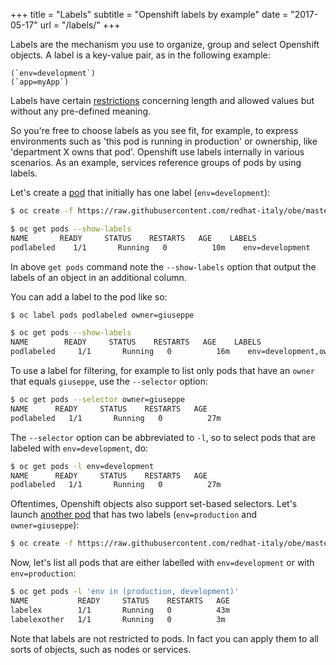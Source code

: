 +++
title = "Labels"
subtitle = "Openshift labels by example"
date = "2017-05-17"
url = "/labels/"
+++

Labels are the mechanism you use to organize, group and select Openshift objects. A label is a key-value
pair, as in the following example:

```
(`env=development`)
(`app=myApp`)
```

Labels have certain [restrictions](https://kubernetes.io/docs/concepts/overview/working-with-objects/labels/#syntax-and-character-set)
concerning length and allowed values but without any pre-defined meaning.


So you're free to choose labels as you see fit, for example, to express
environments such as 'this pod is running in production' or ownership,
like 'department X owns that pod'. Openshift use labels internally in various scenarios. As an example, services reference groups of pods by using labels.

Let's create a [pod](https://github.com/redhat-italy/obe/blob/master/specs/labels/pod.yaml)
that initially has one label (`env=development`):

```bash
$ oc create -f https://raw.githubusercontent.com/redhat-italy/obe/master/specs/labels/pod.yaml

$ oc get pods --show-labels
NAME       READY     STATUS    RESTARTS   AGE    LABELS
podlabeled    1/1       Running   0          10m    env=development
```
In above `get pods` command note the `--show-labels` option that output the
labels of an object in an additional column.

You can add a label to the pod like so:

```bash
$ oc label pods podlabeled owner=giuseppe

$ oc get pods --show-labels
NAME        READY     STATUS    RESTARTS   AGE    LABELS
podlabeled     1/1       Running   0          16m    env=development,owner=giuseppe
```

To use a label for filtering, for example to list only pods that have an
`owner` that equals `giuseppe`, use the `--selector` option:

```bash
$ oc get pods --selector owner=giuseppe
NAME      READY     STATUS    RESTARTS   AGE
podlabeled   1/1       Running   0          27m
```

The `--selector` option can be abbreviated to `-l`, so to select pods that are
labeled with `env=development`, do:

```bash
$ oc get pods -l env=development
NAME      READY     STATUS    RESTARTS   AGE
podlabeled   1/1       Running   0          27m
```

Oftentimes, Openshift objects also support set-based selectors.
Let's launch [another pod](https://github.com/redhat-italy/obe/blob/master/specs/labels/anotherpod.yaml)
that has two labels (`env=production` and `owner=giuseppe`):

```bash
$ oc create -f https://raw.githubusercontent.com/redhat-italy/obe/master/specs/labels/anotherpod.yaml
```

Now, let's list all pods that are either labelled with `env=development` or with
`env=production`:

```bash
$ oc get pods -l 'env in (production, development)'
NAME           READY     STATUS    RESTARTS   AGE
labelex        1/1       Running   0          43m
labelexother   1/1       Running   0          3m
```

Note that labels are not restricted to pods. In fact you can apply them to
all sorts of objects, such as nodes or services.
